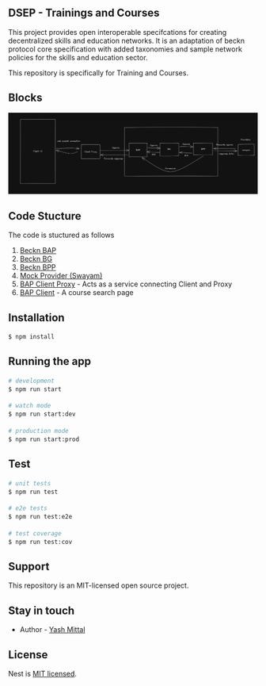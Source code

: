 ## DSEP - Trainings and Courses
This project provides open interoperable specifcations for creating decentralized skills and education networks. It is an adaptation of beckn protocol core specification with added taxonomies and sample network policies for the skills and education sector.

This repository is specifically for Training and Courses.

## Blocks
![Block Diagram](./architecture.png)

## Code Stucture
The code is stuctured as follows

1. [Beckn BAP](https://github.com/Samagra-Development/dsep/tree/master/apps/bap)
2. [Beckn BG](https://github.com/Samagra-Development/dsep/tree/master/apps/bg)
3. [Beckn BPP](https://github.com/Samagra-Development/dsep/tree/master/apps/bpp)
4. [Mock Provider (Swayam)](https://github.com/Samagra-Development/swayam-wrapper)
5. [BAP Client Proxy](https://github.com/Samagra-Development/dsep-ui/tree/master/apps/client-proxy) - Acts as a service connecting Client and Proxy
6. [BAP Client](https://github.com/Samagra-Development/dsep-ui) - A course search page

## Installation

```bash
$ npm install
```

## Running the app

```bash
# development
$ npm run start

# watch mode
$ npm run start:dev

# production mode
$ npm run start:prod
```

## Test

```bash
# unit tests
$ npm run test

# e2e tests
$ npm run test:e2e

# test coverage
$ npm run test:cov
```

## Support

This repository is an MIT-licensed open source project.

## Stay in touch

- Author - [Yash Mittal](https://github.com/techsavvyash)

## License

Nest is [MIT licensed](LICENSE).
